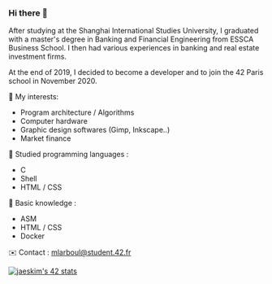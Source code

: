 ### Hi there 👋

After studying at the Shanghai International Studies University, I graduated with a master's degree in Banking and Financial Engineering from ESSCA Business School.
I then had various experiences in banking and real estate investment firms.

At the end of 2019, I decided to become a developer and to join the 42 Paris school in November 2020.

🧐 My interests: 
- Program architecture / Algorithms
- Computer hardware
- Graphic design softwares (Gimp, Inkscape..)
- Market finance

🧠 Studied programming languages : 
- C
- Shell
- HTML / CSS

🌱 Basic knowledge :
- ASM
- HTML / CSS
- Docker

✉️ Contact :
mlarboul@student.42.fr

[![jaeskim's 42 stats](https://badge42.herokuapp.com/api/stats/mlarboul?privacyName=true&privacyEmail=true)](https://github.com/UnDesSix)
